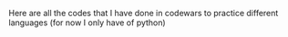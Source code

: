 Here are all the codes that I have done in codewars to practice different languages (for now I only have of python)
